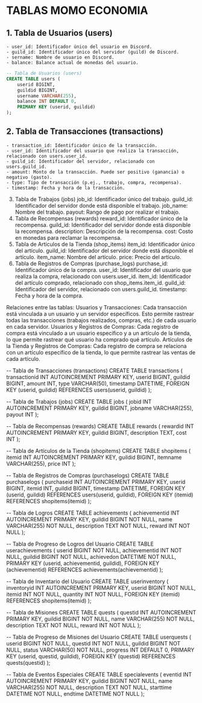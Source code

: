 # TABLAS MOMO ECONOMIA

## 1. Tabla de Usuarios (users)
    - user_id: Identificador único del usuario en Discord.
    - guild_id: Identificador único del servidor (guild) de Discord.
    - sername: Nombre de usuario en Discord.
    - balance: Balance actual de monedas del usuario.
    
```sql
-- Tabla de Usuarios (users)
CREATE TABLE users (
    userid BIGINT,
    guildid BIGINT,
    username VARCHAR(255),
    balance INT DEFAULT 0,
    PRIMARY KEY (userid, guildid)
);
```

## 2. Tabla de Transacciones (transactions)
    - transaction_id: Identificador único de la transacción.
    - user_id: Identificador del usuario que realiza la transacción, relacionado con users.user_id.
    - guild_id: Identificador del servidor, relacionado con users.guild_id.
    - amount: Monto de la transacción. Puede ser positivo (ganancia) o negativo (gasto).
    - type: Tipo de transacción (p.ej., trabajo, compra, recompensa).
    - timestamp: Fecha y hora de la transacción.


3. Tabla de Trabajos (jobs)
    job_id: Identificador único del trabajo.
    guild_id: Identificador del servidor donde está disponible el trabajo.
    job_name: Nombre del trabajo.
    payout: Rango de pago por realizar el trabajo.
4. Tabla de Recompensas (rewards)
    reward_id: Identificador único de la recompensa.
    guild_id: Identificador del servidor donde está disponible la recompensa.
    description: Descripción de la recompensa.
    cost: Costo en monedas para reclamar la recompensa.
5. Tabla de Artículos de la Tienda (shop_items)
    item_id: Identificador único del artículo.
    guild_id: Identificador del servidor donde está disponible el artículo.
    item_name: Nombre del artículo.
    price: Precio del artículo.
6. Tabla de Registros de Compras (purchase_logs)
    purchase_id: Identificador único de la compra.
    user_id: Identificador del usuario que realiza la compra, relacionado con users.user_id.
    item_id: Identificador del artículo comprado, relacionado con shop_items.item_id.
    guild_id: Identificador del servidor, relacionado con users.guild_id.
    timestamp: Fecha y hora de la compra.

Relaciones entre las tablas:
    Usuarios y Transacciones: Cada transacción está vinculada a un usuario y un servidor específicos. Esto permite rastrear todas las transacciones (trabajos realizados, compras, etc.) de cada usuario en cada servidor.
    Usuarios y Registros de Compras: Cada registro de compra está vinculado a un usuario específico y a un artículo de la tienda, lo que permite rastrear qué usuario ha comprado qué artículo.
    Artículos de la Tienda y Registros de Compras: Cada registro de compra se relaciona con un artículo específico de la tienda, lo que permite rastrear las ventas de cada artículo.





-- Tabla de Transacciones (transactions)
CREATE TABLE transactions (
    transactionid INT AUTOINCREMENT PRIMARY KEY,
    userid BIGINT,
    guildid BIGINT,
    amount INT,
    type VARCHAR(50),
    timestamp DATETIME,
    FOREIGN KEY (userid, guildid) REFERENCES users(userid, guildid)
);

--  Tabla de Trabajos (jobs)
CREATE TABLE jobs (
    jobid INT AUTOINCREMENT PRIMARY KEY,
    guildid BIGINT,
    jobname VARCHAR(255),
    payout INT
);

-- Tabla de Recompensas (rewards)
CREATE TABLE rewards (
    rewardid INT AUTOINCREMENT PRIMARY KEY,
    guildid BIGINT,
    description TEXT,
    cost INT
);

-- Tabla de Artículos de la Tienda (shopitems)
CREATE TABLE shopitems (
    itemid INT AUTOINCREMENT PRIMARY KEY,
    guildid BIGINT,
    itemname VARCHAR(255),
    price INT
);

-- Tabla de Registros de Compras (purchaselogs)
CREATE TABLE purchaselogs (
    purchaseid INT AUTOINCREMENT PRIMARY KEY,
    userid BIGINT,
    itemid INT,
    guildid BIGINT,
    timestamp DATETIME,
    FOREIGN KEY (userid, guildid) REFERENCES users(userid, guildid),
    FOREIGN KEY (itemid) REFERENCES shopitems(itemid)
);

-- Tabla de Logros
CREATE TABLE achievements (
    achievementid INT AUTOINCREMENT PRIMARY KEY,
    guildid BIGINT NOT NULL,
    name VARCHAR(255) NOT NULL,
    description TEXT NOT NULL,
    reward INT NOT NULL
);

-- Tabla de Progreso de Logros del Usuario
CREATE TABLE userachievements (
    userid BIGINT NOT NULL,
    achievementid INT NOT NULL,
    guildid BIGINT NOT NULL,
    achievedon DATETIME NOT NULL,
    PRIMARY KEY (userid, achievementid, guildid),
    FOREIGN KEY (achievementid) REFERENCES achievements(achievementid)
);

-- Tabla de Inventario del Usuario
CREATE TABLE userinventory (
    inventoryid INT AUTOINCREMENT PRIMARY KEY,
    userid BIGINT NOT NULL,
    itemid INT NOT NULL,
    quantity INT NOT NULL,
    FOREIGN KEY (itemid) REFERENCES shopitems(itemid)
);

-- Tabla de Misiones
CREATE TABLE quests (
    questid INT AUTOINCREMENT PRIMARY KEY,
    guildid BIGINT NOT NULL,
    name VARCHAR(255) NOT NULL,
    description TEXT NOT NULL,
    reward INT NOT NULL
);

-- Tabla de Progreso de Misiones del Usuario
CREATE TABLE userquests (
    userid BIGINT NOT NULL,
    questid INT NOT NULL,
    guildid BIGINT NOT NULL,
    status VARCHAR(50) NOT NULL,
    progress INT DEFAULT 0,
    PRIMARY KEY (userid, questid, guildid),
    FOREIGN KEY (questid) REFERENCES quests(questid)
);

-- Tabla de Eventos Especiales
CREATE TABLE specialevents (
    eventid INT AUTOINCREMENT PRIMARY KEY,
    guildid BIGINT NOT NULL,
    name VARCHAR(255) NOT NULL,
    description TEXT NOT NULL,
    starttime DATETIME NOT NULL,
    endtime DATETIME NOT NULL
);


